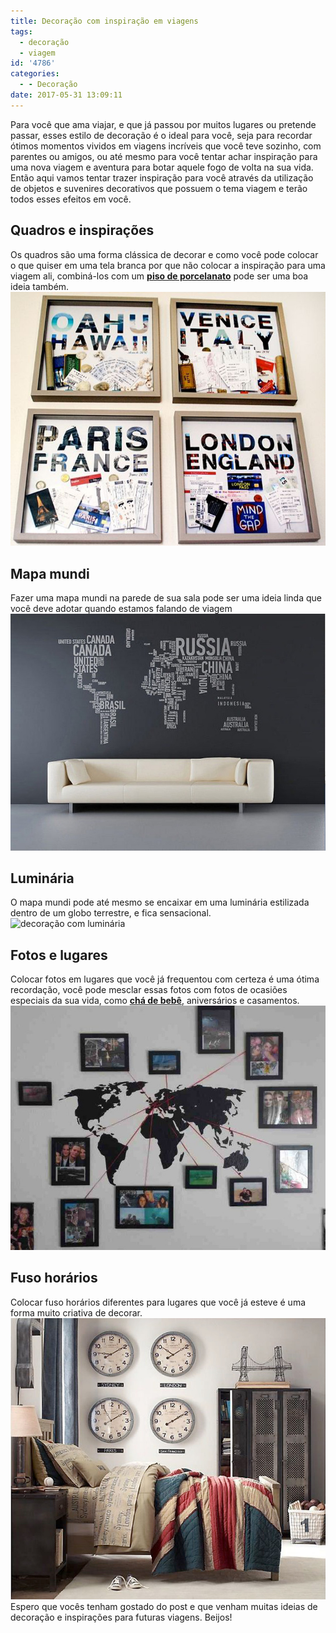 ```yaml
---
title: Decoração com inspiração em viagens
tags:
  - decoração
  - viagem
id: '4786'
categories:
  - - Decoração
date: 2017-05-31 13:09:11
---
```


Para você que ama viajar, e que já passou por muitos lugares ou pretende passar, esses estilo de decoração é o ideal para você, seja para recordar ótimos momentos vividos em viagens incríveis que você teve sozinho, com parentes ou amigos, ou até mesmo para você tentar achar inspiração para uma nova viagem e aventura para botar aquele fogo de volta na sua vida. Então aqui vamos tentar trazer inspiração para você através da utilização de objetos e suvenires decorativos que possuem o tema viagem e terão todos esses efeitos em você.

## Quadros e inspirações

Os quadros são uma forma clássica de decorar e como você pode colocar o que quiser em uma tela branca por que não colocar a inspiração para uma viagem ali, combiná-los com um [**piso de porcelanato**](http://www.dcorevoce.com.br/porcelanato-liquido/) pode ser uma boa ideia também. ![como decorar com quadros de viagem](/images/2017/05/quadro-com-tema-de-viagem.jpg)

## Mapa mundi

Fazer uma mapa mundi na parede de sua sala pode ser uma ideia linda que você deve adotar quando estamos falando de viagem ![decoração com mapa mundi](/images/2017/05/mapa-mundi.jpg)

## Luminária

O mapa mundi pode até mesmo se encaixar em uma luminária estilizada dentro de um globo terrestre, e fica sensacional. ![decoração com luminária ](/images/2017/05/luminária-de-globo-terrestre.jpg)

## Fotos e lugares

Colocar fotos em lugares que você já frequentou com certeza é uma ótima recordação, você pode mesclar essas fotos com fotos de ocasiões especiais da sua vida, como [**chá de bebê**](http://www.dcorevoce.com.br/cha-de-bebe/), aniversários e casamentos. ![como decorar com porta retratos](/images/2017/05/fotos-e-lugares.jpg)

## Fuso horários

Colocar fuso horários diferentes para lugares que você já esteve é uma forma muito criativa de decorar. ![decoração com tema de viagem](/images/2017/05/fuso-horarios-decor.jpg) Espero que vocês tenham gostado do post e que venham muitas ideias de decoração e inspirações para futuras viagens. Beijos!
